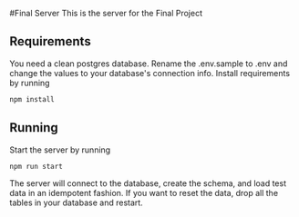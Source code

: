 #Final Server
This is the server for the Final Project

## Requirements
You need a clean postgres database. Rename the .env.sample to .env and change the values to your database's 
connection info. Install requirements by running 
```bash
npm install
```

## Running
Start the server by running 
```bash
npm run start
```
The server will connect to the database, create the schema, and load test data  in an idempotent fashion. If you want 
to reset the data, drop all the tables in your database and restart.
